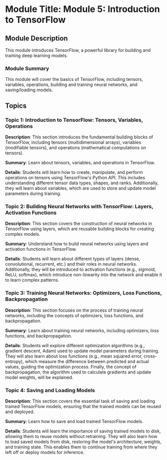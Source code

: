 
# Module Title: Module 5: Introduction to TensorFlow

## Module Description
This module introduces TensorFlow, a powerful library for building and training deep learning models. 

### Module Summary
This module will cover the basics of TensorFlow, including tensors, variables, operations, building and training neural networks, and saving/loading models. 

## Topics

### Topic 1: Introduction to TensorFlow: Tensors, Variables, Operations
**Description**: This section introduces the fundamental building blocks of TensorFlow, including tensors (multidimensional arrays), variables (modifiable tensors), and operations (mathematical computations on tensors). 

**Summary**:
Learn about tensors, variables, and operations in TensorFlow.

**Details**:
Students will learn how to create, manipulate, and perform operations on tensors using TensorFlow's Python API. This includes understanding different tensor data types, shapes, and ranks. Additionally, they will learn about variables, which are used to store and update model parameters during training. 

### Topic 2: Building Neural Networks with TensorFlow: Layers, Activation Functions
**Description**: This section covers the construction of neural networks in TensorFlow using layers, which are reusable building blocks for creating complex models.  

**Summary**:
Understand how to build neural networks using layers and activation functions in TensorFlow. 

**Details**:
Students will learn about different types of layers (dense, convolutional, recurrent, etc.) and their roles in neural networks. Additionally, they will be introduced to activation functions (e.g., sigmoid, ReLU, softmax), which introduce non-linearity into the network and enable it to learn complex patterns.

### Topic 3: Training Neural Networks: Optimizers, Loss Functions, Backpropagation
**Description**: This section focuses on the process of training neural networks, including the concepts of optimizers, loss functions, and backpropagation.

**Summary**:
Learn about training neural networks, including optimizers, loss functions, and backpropagation. 

**Details**:
Students will explore different optimization algorithms (e.g., gradient descent, Adam) used to update model parameters during training. They will also learn about loss functions (e.g., mean squared error, cross-entropy), which measure the difference between predicted and actual values, guiding the optimization process. Finally, the concept of backpropagation, the algorithm used to calculate gradients and update model weights, will be explained.

### Topic 4: Saving and Loading Models
**Description**: This section covers the essential task of saving and loading trained TensorFlow models, ensuring that the trained models can be reused and deployed.

**Summary**:
Learn how to save and load trained TensorFlow models.

**Details**:
Students will learn the importance of saving trained models to disk, allowing them to reuse models without retraining. They will also learn how to load saved models from disk, restoring the model's architecture, weights, and training state. This enables them to continue training from where they left off or deploy models for inference. 
